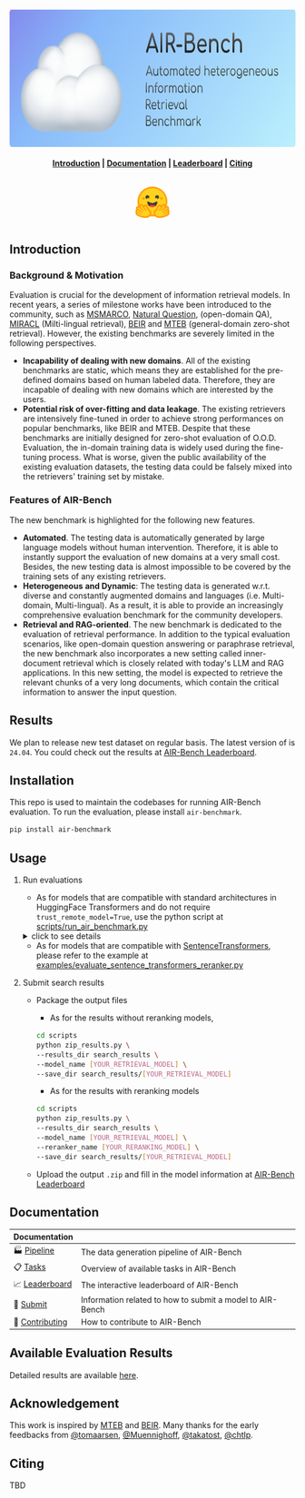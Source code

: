 <h1 align="center">
<img style="vertical-align:middle" width="741" height="242" src="https://github.com/AIR-Bench/AIR-Bench/blob/main/docs/images/banner.png" />
</h1>

<h4 align="center">
    <p>
        <a href="#introduction">Introduction</a> |
        <a href="#documentation">Documentation</a> |
        <a href="https://huggingface.co/spaces/AIR-Bench/leaderboard">Leaderboard</a> |
        <a href="#citing">Citing</a>
    <p>
</h4>

<h3 align="center">
    <a href="https://huggingface.co/spaces/AIR-Bench/leaderboard"><img style="float: middle; padding: 10px 10px 10px 10px;" width="60" height="55" src="https://github.com/AIR-Bench/AIR-Bench/blob/main/docs/images/hf_logo.png" /></a>
</h3>

## Introduction

### Background & Motivation

Evaluation is crucial for the development of information retrieval models. In recent years, a series of milestone works have been introduced to the community, such as [MSMARCO](https://microsoft.github.io/msmarco/), [Natural Question](https://ai.google.com/research/NaturalQuestions), (open-domain QA), [MIRACL](https://github.com/project-miracl/miracl) (Milti-lingual retrieval), [BEIR](https://github.com/beir-cellar/beir/) and [MTEB](https://github.com/embeddings-benchmark/mteb) (general-domain zero-shot retrieval). However, the existing benchmarks are severely limited in the following perspectives.

- **Incapability of dealing with new domains**. All of the existing benchmarks are static, which means they are established for the pre-defined domains based on human labeled data. Therefore, they are incapable of dealing with new domains which are interested by the users. 
- **Potential risk of over-fitting and data leakage**. The existing retrievers are intensively fine-tuned in order to achieve strong performances on popular benchmarks, like BEIR and MTEB. Despite that these benchmarks are initially designed for zero-shot evaluation of O.O.D. Evaluation, the in-domain training data is widely used during the fine-tuning process. What is worse, given the public availability of the existing evaluation datasets, the testing data could be falsely mixed into the retrievers' training set by mistake. 

### Features of AIR-Bench

The new benchmark is highlighted for the following new features. 

- **Automated**. The testing data is automatically generated by large language models without human intervention. Therefore, it is able to instantly support the evaluation of new domains at a very small cost. Besides, the new testing data is almost impossible to be covered by the training sets of any existing retrievers.
- **Heterogeneous** **and Dynamic**: The testing data is generated w.r.t. diverse and constantly augmented domains and languages (i.e. Multi-domain, Multi-lingual). As a result, it is able to provide an increasingly comprehensive evaluation benchmark for the community developers.  
- **Retrieval and RAG-oriented**. The new benchmark is dedicated to the evaluation of retrieval performance. In addition to the typical evaluation scenarios, like open-domain question answering or paraphrase retrieval, the new benchmark also incorporates a new setting called inner-document retrieval which is closely related with today's LLM and RAG applications. In this new setting, the model is expected to retrieve the relevant chunks of a very long documents, which contain the critical information to answer the input question. 

## Results

We plan to release new test dataset on regular basis. The latest version of is `24.04`. You could check out the results at
[AIR-Bench Leaderboard](https://huggingface.co/spaces/AIR-Bench/leaderboard).

## Installation
This repo is used to maintain the codebases for running AIR-Bench evaluation. To run the evaluation, please install `air-benchmark`.

```bash
pip install air-benchmark
```

## Usage
1. Run evaluations
    - As for models that are compatible with standard architectures in HuggingFace Transformers and do not require `trust_remote_model=True`, use the python script at [scripts/run_air_benchmark.py](https://github.com/AIR-Bench/AIR-Bench/blob/main/scripts/run_air_benchmark.py)

   <details><summary>click to see details</summary>
   
    ```bash
    # Run a selected evaluation. Running all tasks will take about hours on a GPU machines.
    python run_air_benchmark.py \
    --output_dir ./search_results \
    --encoder BAAI/bge-small-en-v1.5 \
    --reranker BAAI/bge-reranker-base \
    --task_types long-doc \  # remove this line to run on all tasks
    --domains book \  # remove this line to run on all domains
    --languages en \  # remove this line to run on all languages
    --search_top_k 1000 \
    --rerank_top_k 100 \
    --max_query_length 512 \
    --max_passage_length 512 \
    --batch_size 512 \
    --pooling_method cls \
    --normalize_embeddings True \
    --use_fp16 True \  # set to False for running on CPUs
    --add_instruction False \
    --overwrite False
    ```
   
   </details>

    - As for models that are compatible with [SentenceTransformers](https://sbert.net/), please refer to the example at [examples/evaluate_sentence_transformers_reranker.py](https://github.com/AIR-Bench/AIR-Bench/blob/main/examples/evaluate_sentence_transformers_embeddings.py)

2. Submit search results
    - Package the output files
      - As for the results without reranking models,

      ```bash
      cd scripts
      python zip_results.py \
      --results_dir search_results \
      --model_name [YOUR_RETRIEVAL_MODEL] \
      --save_dir search_results/[YOUR_RETRIEVAL_MODEL]
      ```

      - As for the results with reranking models

      ```bash
      cd scripts
      python zip_results.py \
      --results_dir search_results \
      --model_name [YOUR_RETRIEVAL_MODEL] \
      --reranker_name [YOUR_RERANKING_MODEL] \
      --save_dir search_results/[YOUR_RETRIEVAL_MODEL]
      ```

    - Upload the output `.zip` and fill in the model information at [AIR-Bench Leaderboard](https://github.com/AIR-Bench/AIR-Bench)

## Documentation

| Documentation                                                |                                                           |
| ------------------------------------------------------------ | --------------------------------------------------------- |
| 🏭 [Pipeline](https://github.com/AIR-Bench/AIR-Bench/blob/main/docs/data_generation.md) | The data generation pipeline of AIR-Bench                 |
| 📋 [Tasks](https://github.com/AIR-Bench/AIR-Bench/blob/main/docs/available_tasks.md) | Overview of available tasks in AIR-Bench                  |
| 📈 [Leaderboard](https://huggingface.co/spaces/AIR-Bench/leaderboard) | The interactive leaderboard of AIR-Bench                  |
| 🚀 [Submit](https://github.com/AIR-Bench/AIR-Bench/blob/main/docs/submit_to_leaderboard.md) | Information related to how to submit a model to AIR-Bench |
| 🤝 [Contributing](https://github.com/AIR-Bench/AIR-Bench/blob/main/docs/community_contribution.md) | How to contribute to AIR-Bench                            |

## Available Evaluation Results

Detailed results are available [here](https://github.com/AIR-Bench/AIR-Bench/blob/main/docs/available_evaluation_results.md).


## Acknowledgement
This work is inspired by [MTEB](https://github.com/embeddings-benchmark/mteb) and [BEIR](https://github.com/beir-cellar/beir/). Many thanks for the early feedbacks from [@tomaarsen](https://github.com/tomaarsen), [@Muennighoff](https://github.com/Muennighoff), [@takatost](https://github.com/takatost), [@chtlp](https://github.com/chtlp).


## Citing
TBD
